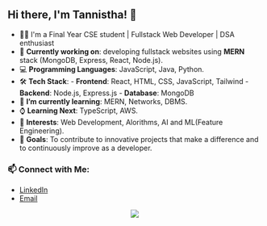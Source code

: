 ## Hi there, I'm Tannistha! 👋

- 👩‍💻 I'm a Final Year CSE student | Fullstack Web Developer | DSA enthusiast
- 🔭 **Currently working on**: developing fullstack websites using **MERN** stack (MongoDB, Express, React, Node.js).
- 💻 **Programming Languages**: JavaScript, Java, Python.
-  🛠️ **Tech Stack**: - **Frontend**: React, HTML, CSS, JavaScript, Tailwind
                       - **Backend**: Node.js, Express.js
                       - **Database**: MongoDB 
- 🌱 **I’m currently learning**: MERN, Networks, DBMS.
- ⌚ **Learning Next**: TypeScript, AWS.
- 🧩 **Interests**: Web Development, Alorithms, AI and ML(Feature Engineering).
- 🎯 **Goals**: To contribute to innovative projects that make a difference and to continuously improve as a developer.

### 📫 Connect with Me:

- [LinkedIn](https://www.linkedin.com/in/tannisthabiswas/)
- [Email](mailto:tannisthabiswasofficial@gmail.com)


<p align="center"><img src="https://user-images.githubusercontent.com/74038190/225813708-98b745f2-7d22-48cf-9150-083f1b00d6c9.gif" />
</p>

